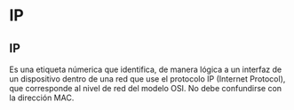 # IP
## IP
Es una etiqueta númerica que identifica, de manera lógica a un interfaz de un dispositivo dentro de una red que use el protocolo IP (Internet Protocol), que corresponde al nivel de red del modelo OSI. No debe confundirse con la dirección MAC.